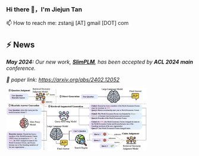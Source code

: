 ### Hi there 👋，I'm Jiejun Tan

<!--
**plageon/plageon** is a ✨ _special_ ✨ repository because its `README.md` (this file) appears on your GitHub profile.

Here are some ideas to get you started:

- 🔭 I’m currently working on ...
- 🌱 I’m currently learning ...
- 👯 I’m looking to collaborate on ...
- 🤔 I’m looking for help with ...
- 💬 Ask me about ...
- 📫 How to reach me: ...
- 😄 Pronouns: ...
- ⚡ Fun fact: ...
-->

📫 How to reach me: zstanjj [AT] gmail [DOT] com

## ⚡ **News**
_**May 2024:** Our new work, **[SlimPLM](https://github.com/plageon/SlimPlm)**, has been accepted by **ACL 2024 main** conference._

_📖 paper link: https://arxiv.org/abs/2402.12052_


<img src='https://github.com/plageon/SlimPlm/blob/main/figures/main-pipeline.png' height="75%" width="75%">

